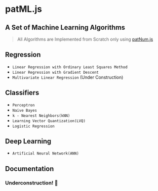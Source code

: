 # patML.js
## A Set of Machine Learning Algorithms

> All Algorithms are Implemented from Scratch only using [patNum.js](https://github.com/archanpatkar/patNum.js)

## Regression

- `Linear Regression with Ordinary Least Squares Method`
- `Linear Regression with Gradient Descent`
- `Multivariate Linear Regression` (Under Construction)

## Classifiers

- `Perceptron`
- `Naive Bayes`
- `k - Nearest Neighbors(kNN)`
- `Learning Vector Quantization(LVQ)`
- `Logistic Regression`

## Deep Learning

- `Artificial Neural Network(ANN)`



## Documentation

### Underconstruction! 👷
